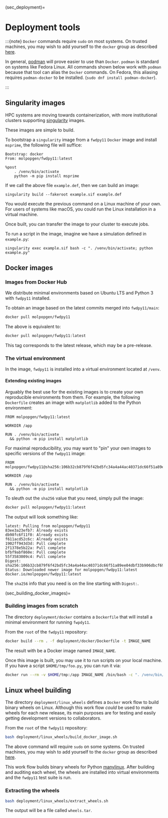 (sec_deployment)=

# Deployment tools

:::{note}
`Docker` commands require `sudo` on most systems.
On trusted machines, you may wish to add yourself to the `docker` group as described [here](https://docs.docker.com/engine/install/linux-postinstall/).

In general, [podman](https://podman.io) will prove easier to use than `Docker`.
`podman` is standard on systems like Fedora Linux.
All commands shown below work with `podman` because that tool can alias the `Docker` commands.
On Fedora, this aliasing requires `podman-docker` to be installed. (`sudo dnf install podman-docker`).

:::

## Singularity images

HPC systems are moving towards containerization, with more institutional clusters supporting [singularity](https://docs.sylabs.io/guides/3.5/user-guide/introduction.html) images.

These images are simple to build.

To bootstrap a `singularity` image from a `fwdpy11` `Docker` image and install `msprime`, the following file will suffice:

```
Bootstrap: docker
From: molpopgen/fwdpy11:latest

%post
    . /venv/bin/activate
    python -m pip install msprime
```

If we call the above file `example.def`, then we can build an image:

```{code-block} bash
singularity build --fakeroot example.sif example.def
```

You would execute the previous command on a Linux machine of your own.
For users of systems like macOS, you could run the Linux installation in a virtual machine.

Once built, you can transfer the image to your cluster to execute jobs.

To run a script in the image, imagine we have a simulation defined in `example.py`:

```{code-block} bash
singularity exec example.sif bash -c ". /venv/bin/activate; python example.py"
```

## Docker images

### Images from Docker Hub

We distribute minimal environments based on Ubuntu LTS and Python 3 with `fwdpy11` installed.

To obtain an image based on the latest commits merged into `fwdpy11/main`:

```sh
docker pull molpopgen/fwdpy11
```

The above is equivalent to:

```sh
docker pull molpopgen/fwdpy11:latest
```

This tag corresponds to the latest release, which may be a pre-release.

### The virtual environment

In the image, `fwdpy11` is installed into a virtual environment located at `/venv`.

#### Extending existing images

Arguably the best use for the existing images is to create your own reproducible environments from them.
For example, the following `Dockerfile` creates an image with `matplotlib` added to the Python environment:

```
FROM molpopgen/fwdpy11:latest

WORKDIR /app

RUN . /venv/bin/activate
  && python -m pip install matplotlib
```

For maximal reproducibility, you may want to "pin" your own images to specific versions of the `fwdpy11` image:


```
FROM molpopgen/fwdpy11@sha256:106b32cb879f6f42bd5fc34a4a44ac40371dc66f51a89ee04dbf33b906dbcf69

WORKDIR /app

RUN . /venv/bin/activate
  && python -m pip install matplotlib
```
    
To sleuth out the `sha256` value that you need, simply pull the image:

```sh
docker pull molpopgen/fwdpy11:latest
```

The output will look something like:

```
latest: Pulling from molpopgen/fwdpy11
83ee3a23efb7: Already exists 
db98fc6f11f0: Already exists 
f611acd52c6c: Already exists 
1902ff943d3d: Pull complete 
2f1378e5b22a: Pull complete 
bfbf9abf860e: Pull complete 
55f3583009c4: Pull complete 
Digest: sha256:106b32cb879f6f42bd5fc34a4a44ac40371dc66f51a89ee04dbf33b906dbcf69
Status: Downloaded newer image for molpopgen/fwdpy11:latest
docker.io/molpopgen/fwdpy11:latest
```

The `sha256` info that you need is on the line starting with `Digest:`.

(sec_building_docker_images)=

### Building images from scratch

The directory `deployment/docker` contains a `Dockerfile` that will install a minimal environment for running `fwpdy11`.

From the `root` of the `fwdpy11` repository:

```sh
docker build --rm . -f deployment/docker/Dockerfile -t IMAGE_NAME
```

The result with be a Docker image named `IMAGE_NAME`.

Once this image is built, you may use it to run scripts on your local machine.
If you have a script `$HOME/tmp/foo.py`, you can run it via:

```sh
docker run --rm -v $HOME/tmp:/app IMAGE_NAME /bin/bash -c ". /venv/bin/activate; python /app/foo.py"
```

## Linux wheel building

The directory `deployment/linux_wheels` defines a `Docker` work flow to build binary wheels on Linux.
Although this work flow *could* be used to make wheels for each new release, its main purposes are for testing and easily getting development versions to collaborators.

From the `root` of the `fwdpy11` repository:

```sh
bash deployment/linux_wheels/build_docker_image.sh
```

The above command will require `sudo` on some systems.
On trusted machines, you may wish to add yourself to the `docker` group as described [here](https://docs.docker.com/engine/install/linux-postinstall/).

This work flow builds binary wheels for Python [manylinux](https://github.com/pypa/manylinux).
After building and auditing each wheel, the wheels are installed into virtual environments and the `fwdpy11` test suite is run.

### Extracting the wheels

```sh
bash deployment/linux_wheels/extract_wheels.sh
```

The output will be a file called `wheels.tar`.
